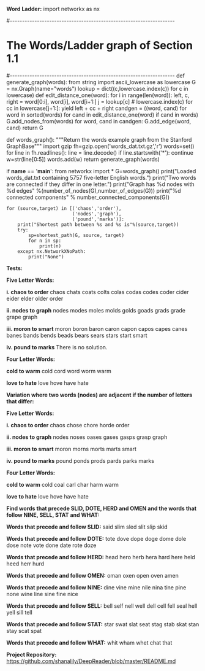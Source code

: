 **Word Ladder:**
import networkx as nx

#-------------------------------------------------------------------
#   The Words/Ladder graph of Section 1.1
#-------------------------------------------------------------------
def generate_graph(words):
    from string import ascii_lowercase as lowercase
    G = nx.Graph(name="words")
    lookup = dict((c,lowercase.index(c)) for c in lowercase)
    def edit_distance_one(word):
        for i in range(len(word)):
            left, c, right = word[0:i], word[i], word[i+1:]
            j = lookup[c] # lowercase.index(c)
            for cc in lowercase[j+1:]:
                yield left + cc + right
    candgen = ((word, cand) for word in sorted(words)
               for cand in edit_distance_one(word) if cand in words)
    G.add_nodes_from(words)
    for word, cand in candgen:
        G.add_edge(word, cand)
    return G

def words_graph():
    """Return the words example graph from the Stanford GraphBase"""
    import gzip
    fh=gzip.open('words_dat.txt.gz','r')
    words=set()
    for line in fh.readlines():
        line = line.decode()
        if line.startswith('*'):
            continue
        w=str(line[0:5])
        words.add(w)
    return generate_graph(words)

if __name__ == '__main__':
    from networkx import *
    G=words_graph()
    print("Loaded words_dat.txt containing 5757 five-letter English words.")
    print("Two words are connected if they differ in one letter.")
    print("Graph has %d nodes with %d edges"
          %(number_of_nodes(G),number_of_edges(G)))
    print("%d connected components" % number_connected_components(G))

    for (source,target) in [('chaos','order'),
                            ('nodes','graph'),
                            ('pound','marks')]:
        print("Shortest path between %s and %s is"%(source,target))
        try:
            sp=shortest_path(G, source, target)
            for n in sp:
                print(n)
        except nx.NetworkXNoPath:
            print("None")



**Tests:**


**Five Letter Words:**


**i. chaos to order**
   chaos
   chats
   coats
   colts
   colas
   codas
   codes
   coder
   cider
   eider
   elder
   older
   order


**ii. nodes to graph**
    nodes
    modes
    moles
    molds
    golds
    goads
    grads
    grade
    grape
    graph


**iii. moron to smart**
moron
boron
baron
caron
capon
capos
capes
canes
banes
bands
bends
beads
bears
sears
stars
start
smart


**iv. pound to marks**
There is no solution.



**Four Letter Words:**


**cold to warm**
cold
cord
word
worm
warm


**love to hate**
love
hove
have
hate



**Variation where two words (nodes) are adjacent if the number of letters that differ:**


**Five Letter Words:**


**i. chaos to order**
   chaos
   chose
   chore
   horde
   order


**ii. nodes to graph**
    nodes
    noses
    oases
    gases
    gasps
    grasp
    graph


**iii. moron to smart**
     moron
     morns
     morts
     marts
     smart


**iv. pound to marks**
      pound
      ponds
      prods
      pards
      parks
      marks


**Four Letter Words:**


**cold to warm**
cold
coal
carl
char
harm
warm


**love to hate**
love
hove
have
hate



**Find words that precede SLID, DOTE, HERD and OMEN and the words that follow NINE, SELL, STAT and WHAT:**


**Words that precede and follow SLID:**
said
slim
sled
slit
slip
skid


**Words that precede and follow DOTE:**
tote
dove
dope
doge
dome
dole
dose
note
vote
done
date
rote
doze


**Words that precede and follow HERD:**
head
hero
herb
hera
hard
here
held
heed
herr
hurd


**Words that precede and follow OMEN:**
oman
oxen
open
oven
amen


**Words that precede and follow NINE:**
dine
vine
mine
nile
nina
tine
pine
none
wine
line
sine
fine
nice

**Words that precede and follow SELL:**
bell
self
nell
well
dell
cell
fell
seal
hell
yell
sill
tell


**Words that precede and follow STAT:**
star
swat
slat
seat
stag
stab
skat
stan
stay
scat
spat

**Words that precede and follow WHAT:**
whit
wham
whet
chat
that


**Project Repository:** https://github.com/shanalily/DeepReader/blob/master/README.md
